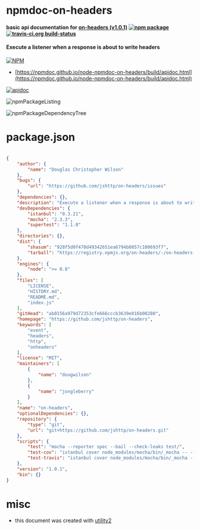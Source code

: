 # npmdoc-on-headers

#### basic api documentation for  [on-headers (v1.0.1)](https://github.com/jshttp/on-headers)  [![npm package](https://img.shields.io/npm/v/npmdoc-on-headers.svg?style=flat-square)](https://www.npmjs.org/package/npmdoc-on-headers) [![travis-ci.org build-status](https://api.travis-ci.org/npmdoc/node-npmdoc-on-headers.svg)](https://travis-ci.org/npmdoc/node-npmdoc-on-headers)

#### Execute a listener when a response is about to write headers

[![NPM](https://nodei.co/npm/on-headers.png?downloads=true&downloadRank=true&stars=true)](https://www.npmjs.com/package/on-headers)

- [https://npmdoc.github.io/node-npmdoc-on-headers/build/apidoc.html](https://npmdoc.github.io/node-npmdoc-on-headers/build/apidoc.html)

[![apidoc](https://npmdoc.github.io/node-npmdoc-on-headers/build/screenCapture.buildCi.browser.%252Ftmp%252Fbuild%252Fapidoc.html.png)](https://npmdoc.github.io/node-npmdoc-on-headers/build/apidoc.html)

![npmPackageListing](https://npmdoc.github.io/node-npmdoc-on-headers/build/screenCapture.npmPackageListing.svg)

![npmPackageDependencyTree](https://npmdoc.github.io/node-npmdoc-on-headers/build/screenCapture.npmPackageDependencyTree.svg)



# package.json

```json

{
    "author": {
        "name": "Douglas Christopher Wilson"
    },
    "bugs": {
        "url": "https://github.com/jshttp/on-headers/issues"
    },
    "dependencies": {},
    "description": "Execute a listener when a response is about to write headers",
    "devDependencies": {
        "istanbul": "0.3.21",
        "mocha": "2.3.3",
        "supertest": "1.1.0"
    },
    "directories": {},
    "dist": {
        "shasum": "928f5d0f470d49342651ea6794b0857c100693f7",
        "tarball": "https://registry.npmjs.org/on-headers/-/on-headers-1.0.1.tgz"
    },
    "engines": {
        "node": ">= 0.8"
    },
    "files": [
        "LICENSE",
        "HISTORY.md",
        "README.md",
        "index.js"
    ],
    "gitHead": "ab0156a979d72353cfe666cccb3639e016b00280",
    "homepage": "https://github.com/jshttp/on-headers",
    "keywords": [
        "event",
        "headers",
        "http",
        "onheaders"
    ],
    "license": "MIT",
    "maintainers": [
        {
            "name": "dougwilson"
        },
        {
            "name": "jongleberry"
        }
    ],
    "name": "on-headers",
    "optionalDependencies": {},
    "repository": {
        "type": "git",
        "url": "git+https://github.com/jshttp/on-headers.git"
    },
    "scripts": {
        "test": "mocha --reporter spec --bail --check-leaks test/",
        "test-cov": "istanbul cover node_modules/mocha/bin/_mocha -- --reporter dot --check-leaks test/",
        "test-travis": "istanbul cover node_modules/mocha/bin/_mocha --report lcovonly -- --reporter spec --check-leaks test/"
    },
    "version": "1.0.1",
    "bin": {}
}
```



# misc
- this document was created with [utility2](https://github.com/kaizhu256/node-utility2)
